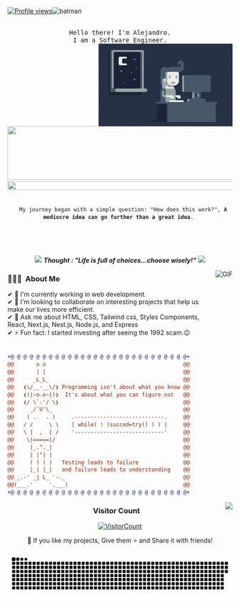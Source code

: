 [![Profile views](https://komarev.com/ghpvc/?username=nuhmanpk&label=Profile%20views)](https://github.com/nuhmanpk)<img src='https://c.tenor.com/--AQwe1rA8EAAAAi/batman-pixel-art.gif' alt="batman" width="6%">

<p align="center">
  <br>
  <samp>
    Hello there! I'm Alejandro.
    <br>I am a Software Engineer.<br>

</samp>

  <img alt="Night Coding" src="https://raw.githubusercontent.com/AVS1508/AVS1508/master/assets/Night-Coding.gif" align="right"/>

</p>

<img src="https://i.imgur.com/AZa5yxa.png" height="120" width="600">
 
<img src="https://i.imgur.com/dBaSKWF.gif" height="20" width="1000">
<!--🖼️ILOVEOPENSOURCE-->
<br/>

<p align="center">
  <code>
  My journey began with a simple question: "How does this work?", <strong>A mediocre idea can go further than a great idea</strong>. 
  </code>
</p>

<br/>
<br/>
<p align="center">
<img src="https://media.giphy.com/media/gH3LO09IOiZIqePwv9/giphy.gif" width="50" /> <b><i align="center">Thought : "Life is full of choices…choose wisely!”</i></b> <img src="https://media.giphy.com/media/qjqUcgIyRjsl2/giphy.gif" width="50" />
 </p>

<img align="right" alt="GIF" height="160px" src="https://media.giphy.com/media/Ah3zHH7hvsSB2/giphy.gif" />

### 👨🏻‍💻 &nbsp;About Me

✔ 🔭 I'm currently working in web development. <br>
✔ 🤝 I'm looking to collaborate on interesting projects that help us make our lives more efficient. <br>
✔ 💬 Ask me about HTML, CSS, Tailwind css, Styles Components, React, Next.js, Nest.js, Node.js, and Express <br>
✔ ⚡ Fun fact: I started investing after seeing the 1992 scam.😉 <br>
<br>

```diff
+@ @ @ @ @ @ @ @ @ @ @ @ @ @ @ @ @ @ @ @ @ @ @ @ @ @ @ @+
@@       o o                                           @@
@@       | |                                           @@
@@      _L_L_                                          @@
@@   ❮\/__-__\/❯ Programming isn't about what you know @@
@@   ❮(|~o.o~|)❯  It's about what you can figure out   @@
@@   ❮/ \`-'/ \❯                                       @@
@@     _/`U'\_                                         @@
@@    ( .   . )     .----------------------------.     @@
@@   / /     \ \    | while( ! (succed=try() ) ) |     @@
@@   \ |  ,  | /    '----------------------------'     @@
@@    \|=====|/                                        @@
@@     |_.^._|                                         @@
@@     | |"| |                                         @@
@@     ( ) ( )   Testing leads to failure              @@
@@     |_| |_|   and failure leads to understanding    @@
@@ _.-' _j L_ '-._                                     @@
@@(___.'     '.___)                                    @@
+@ @ @ @ @ @ @ @ @ @ @ @ @ @ @ @ @ @ @ @ @ @ @ @ @ @ @ @+
```

<img align="right" src="https://orhun.dev/img/crow.png">

 <h3 align="center">Visitor Count</h3>
<a align="center" href="https://profile-counter.glitch.me/{kajalkumari23}/count.svg">
  
 ![VisitorCount](https://profile-counter.glitch.me/{german8a23}/count.svg)  
  
</a>

<p align="center">🤍 If you like my projects, Give them ⭐ and Share it with friends!</p>
</p>

<div align="center">
    <picture align="center">
      <source media="(prefers-color-scheme: dark)" srcset="https://raw.githubusercontent.com/Niefee/niefee/master/assets/github-contribution-grid-snake.svg">
      <source media="(prefers-color-scheme: light)" srcset="https://raw.githubusercontent.com/Niefee/niefee/master/assets/github-contribution-grid-snake.svg">
      <img alt="github contribution grid snake animation" src="https://raw.githubusercontent.com/Niefee/niefee/master/assets/github-contribution-grid-snake.svg">
    </picture>
</div>
